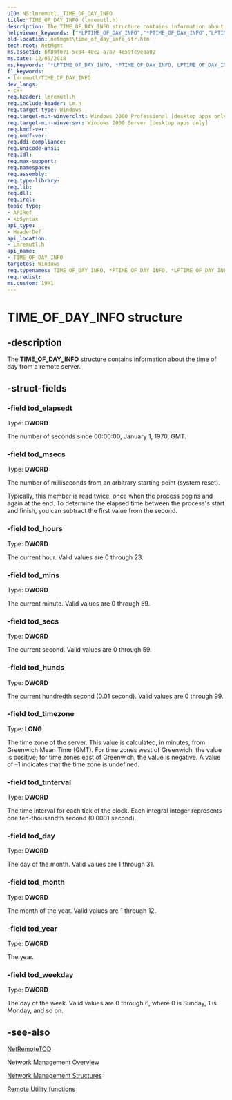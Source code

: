 ```yaml
---
UID: NS:lmremutl._TIME_OF_DAY_INFO
title: TIME_OF_DAY_INFO (lmremutl.h)
description: The TIME_OF_DAY_INFO structure contains information about the time of day from a remote server.helpviewer_keywords: ["*LPTIME_OF_DAY_INFO","*PTIME_OF_DAY_INFO","LPTIME_OF_DAY_INFO","LPTIME_OF_DAY_INFO structure pointer [Network Management]","PTIME_OF_DAY_INFO","PTIME_OF_DAY_INFO structure pointer [Network Management]","TIME_OF_DAY_INFO","TIME_OF_DAY_INFO structure [Network Management]","_win32_time_of_day_info_str","lmremutl/LPTIME_OF_DAY_INFO","lmremutl/PTIME_OF_DAY_INFO","lmremutl/TIME_OF_DAY_INFO","netmgmt.time_of_day_info_str"]
old-location: netmgmt\time_of_day_info_str.htm
tech.root: NetMgmt
ms.assetid: bf89f071-5c04-40c2-a7b7-4e59fc9eaa02
ms.date: 12/05/2018
ms.keywords: '*LPTIME_OF_DAY_INFO, *PTIME_OF_DAY_INFO, LPTIME_OF_DAY_INFO, LPTIME_OF_DAY_INFO structure pointer [Network Management], PTIME_OF_DAY_INFO, PTIME_OF_DAY_INFO structure pointer [Network Management], TIME_OF_DAY_INFO, TIME_OF_DAY_INFO structure [Network Management], _win32_time_of_day_info_str, lmremutl/LPTIME_OF_DAY_INFO, lmremutl/PTIME_OF_DAY_INFO, lmremutl/TIME_OF_DAY_INFO, netmgmt.time_of_day_info_str'
f1_keywords:
- lmremutl/TIME_OF_DAY_INFO
dev_langs:
- c++
req.header: lmremutl.h
req.include-header: Lm.h
req.target-type: Windows
req.target-min-winverclnt: Windows 2000 Professional [desktop apps only]
req.target-min-winversvr: Windows 2000 Server [desktop apps only]
req.kmdf-ver: 
req.umdf-ver: 
req.ddi-compliance: 
req.unicode-ansi: 
req.idl: 
req.max-support: 
req.namespace: 
req.assembly: 
req.type-library: 
req.lib: 
req.dll: 
req.irql: 
topic_type:
- APIRef
- kbSyntax
api_type:
- HeaderDef
api_location:
- Lmremutl.h
api_name:
- TIME_OF_DAY_INFO
targetos: Windows
req.typenames: TIME_OF_DAY_INFO, *PTIME_OF_DAY_INFO, *LPTIME_OF_DAY_INFO
req.redist: 
ms.custom: 19H1
---
```


# TIME_OF_DAY_INFO structure


## -description


The
				<b>TIME_OF_DAY_INFO</b> structure contains information about the time of day from a remote server.


## -struct-fields




### -field tod_elapsedt

Type: <b>DWORD</b>

The number of seconds since 00:00:00, January 1, 1970, GMT.


### -field tod_msecs

Type: <b>DWORD</b>

The number of milliseconds from an arbitrary starting point (system reset). 




Typically, this member is read twice, once when the process begins and again at the end. To determine the elapsed time between the process's start and finish, you can subtract the first value from the second.


### -field tod_hours

Type: <b>DWORD</b>

The current hour. Valid values are 0 through 23.


### -field tod_mins

Type: <b>DWORD</b>

The current minute. Valid values are 0 through 59.


### -field tod_secs

Type: <b>DWORD</b>

The current second. Valid values are 0 through 59.


### -field tod_hunds

Type: <b>DWORD</b>

The current hundredth second (0.01 second). Valid values are 0 through 99.


### -field tod_timezone

Type: <b>LONG</b>

The time zone of the server. This value is calculated, in minutes, from Greenwich Mean Time (GMT). For time zones west of Greenwich, the value is positive; for time zones east of Greenwich, the value is negative. A value of –1 indicates that the time zone is undefined.


### -field tod_tinterval

Type: <b>DWORD</b>

The time interval for each tick of the clock. Each integral integer represents one ten-thousandth second (0.0001 second).


### -field tod_day

Type: <b>DWORD</b>

The day of the month. Valid values are 1 through 31.


### -field tod_month

Type: <b>DWORD</b>

The month of the year. Valid values are 1 through 12.


### -field tod_year

Type: <b>DWORD</b>

The year.


### -field tod_weekday

Type: <b>DWORD</b>

The day of the week. Valid values are 0 through 6, where 0 is Sunday, 1 is Monday, and so on.


## -see-also




<a href="https://docs.microsoft.com/windows/desktop/api/lmremutl/nf-lmremutl-netremotetod">NetRemoteTOD</a>



<a href="https://docs.microsoft.com/windows/desktop/NetMgmt/network-management">Network Management Overview</a>



<a href="https://docs.microsoft.com/windows/desktop/NetMgmt/network-management-structures">Network Management Structures</a>



<a href="https://docs.microsoft.com/windows/desktop/NetMgmt/remote-utility-functions">Remote Utility functions</a>
 

 

